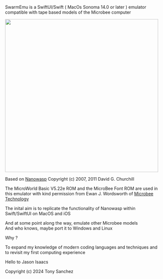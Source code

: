 
SwarmEmu is a SwiftUI/Swift ( MacOs Sonoma 14.0 or later ) emulator compatible with tape based models of the Microbee computer


<img src="https://github.com/fatherdougalmaguire/SwarmEmu/assets/144415904/9a8bca59-590c-4c3a-b996-9c2ebbf4eca4" width="500">


Based on [Nanowasp](http://www.nanowasp.org) 
Copyright (c) 2007, 2011 David G. Churchill

The MicroWorld Basic V5.22e ROM and the MicroBee Font ROM are used in this emulator with kind permission from Ewan J. Wordsworth of [Microbee Technology](https://www.microbeetechnology.com.au/)

The inital aim is to replicate the functionality of Nanowasp within Swift/SwiftUI on MacOS and iOS

And at some point along the way, emulate other Microbee models  
And who knows, maybe port it to Windows and Linux  

Why ?

To expand my knowledge of modern coding languages and techniques and to revisit my first computing experience

Hello to Jason Isaacs

Copyright (c) 2024 Tony Sanchez

